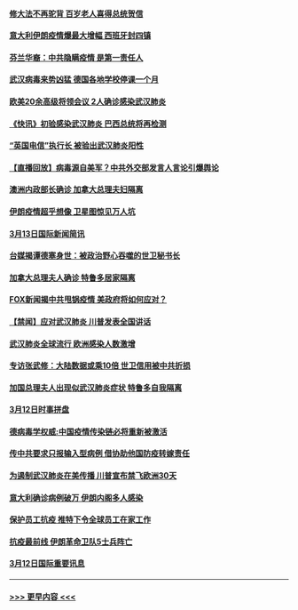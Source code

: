 #### [修大法不再驼背 百岁老人喜得总统贺信](../pages/prog202/a102799026.md?t=03140431) 
#### [意大利伊朗疫情爆最大增幅 西班牙封四镇](../pages/prog202/a102798969.md?t=03140431) 
#### [芬兰华裔：中共隐瞒疫情 是第一责任人](../pages/prog202/a102798951.md?t=03140431) 
#### [武汉病毒来势凶猛 德国各地学校停课一个月](../pages/prog202/a102798978.md?t=03140431) 
#### [欧美20余高级将领会议 2人确诊感染武汉肺炎](../pages/prog202/a102798930.md?t=03140431) 
#### [《快讯》初验感染武汉肺炎 巴西总统将再检测](../pages/prog202/a102798917.md?t=03140431) 
#### [“英国电信”执行长 被验出武汉肺炎阳性](../pages/prog202/a102798904.md?t=03140431) 
#### [【直播回放】病毒源自美军？中共外交部发言人言论引爆舆论](../pages/prog202/a102798842.md?t=03140431) 
#### [澳洲内政部长确诊 加拿大总理夫妇隔离](../pages/prog202/a102798781.md?t=03140431) 
#### [伊朗疫情超乎想像 卫星图惊见万人坑](../pages/prog202/a102798711.md?t=03140431) 
#### [3月13日国际新闻简讯](../pages/prog202/a102798719.md?t=03140431) 
#### [台媒揭谭德塞身世：被政治野心吞噬的世卫秘书长](../pages/prog202/a102798536.md?t=03140431) 
#### [加拿大总理夫人确诊 特鲁多居家隔离](../pages/prog202/a102798517.md?t=03140431) 
#### [FOX新闻揭中共甩锅疫情 美政府将如何应对？](../pages/prog202/a102798399.md?t=03140431) 
#### [【禁闻】应对武汉肺炎 川普发表全国讲话](../pages/prog202/a102798327.md?t=03140431) 
#### [武汉肺炎全球流行 欧洲感染人数激增](../pages/prog202/a102798382.md?t=03140431) 
#### [专访张武修：大陆数据或乘10倍 世卫信用被中共折损](../pages/prog202/a102798376.md?t=03140431) 
#### [加国总理夫人出现似武汉肺炎症状 特鲁多自我隔离](../pages/prog202/a102798326.md?t=03140431) 
#### [3月12日时事拼盘](../pages/prog202/a102798314.md?t=03140431) 
#### [德病毒学权威:中国疫情传染链必将重新被激活](../pages/prog202/a102798303.md?t=03140431) 
#### [传中共要求只报输入型病例  借协助他国防疫转嫁责任](../pages/prog202/a102798279.md?t=03140431) 
#### [为遏制武汉肺炎在美传播 川普宣布禁飞欧洲30天](../pages/prog202/a102798249.md?t=03140431) 
#### [意大利确诊病例破万 伊朗内阁多人感染](../pages/prog202/a102798155.md?t=03140431) 
#### [保护员工抗疫 推特下令全球员工在家工作](../pages/prog202/a102798053.md?t=03140431) 
#### [抗疫最前线 伊朗革命卫队5士兵阵亡](../pages/prog202/a102798033.md?t=03140431) 
#### [3月12日国际重要讯息](../pages/prog202/a102797939.md?t=03140431) 

----
#### [ >>> 更早内容 <<< ](../indexes/prog202-earlier.md)
